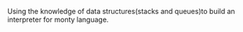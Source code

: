 Using the knowledge of data structures(stacks and queues)to build an interpreter for monty language.
